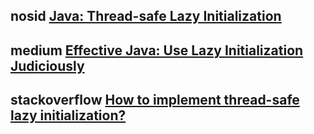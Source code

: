 

## nosid [Java: Thread-safe Lazy Initialization](https://www.nosid.org/java8-threadsafe-lazy-initialization.html)



## medium [Effective Java: Use Lazy Initialization Judiciously](https://medium.com/codex/effective-java-use-lazy-initialization-judiciously-96cfa1dc288d)



## stackoverflow [How to implement thread-safe lazy initialization?](https://stackoverflow.com/questions/8297705/how-to-implement-thread-safe-lazy-initialization)



